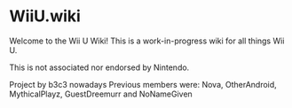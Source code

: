 # WiiU.wiki
Welcome to the Wii U Wiki! This is a work-in-progress wiki for all things Wii U.

This is not associated nor endorsed by Nintendo.

Project by b3c3 nowadays
Previous members were: Nova, OtherAndroid, MythicalPlayz, GuestDreemurr and NoNameGiven
